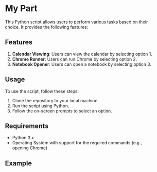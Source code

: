 # My Part

This Python script allows users to perform various tasks based on their choice. It provides the following features:

## Features

1. **Calendar Viewing**: Users can view the calendar by selecting option 1.
2. **Chrome Runner**: Users can run Chrome by selecting option 2.
3. **Notebook Opener**: Users can open a notebook by selecting option 3.

## Usage

To use the script, follow these steps:

1. Clone the repository to your local machine.
2. Run the script using Python.
3. Follow the on-screen prompts to select an option.

## Requirements

- Python 3.x
- Operating System with support for the required commands (e.g., opening Chrome)

## Example

